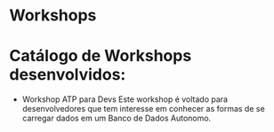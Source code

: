 # Workshops
# Catálogo de Workshops desenvolvidos:

- Workshop ATP para Devs
  Este workshop é voltado para desenvolvedores que tem interesse em conhecer as formas de se carregar dados em um Banco de Dados Autonomo.
